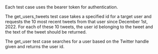 Each test case uses the bearer token for authentication.

The get_users_tweets test case takes a specified id for a target user and requests the 10 most recent tweets from that user since December 1st, 2022.  For each of these 10 tweets, the user id belonging to the tweet and the text of the tweet should be returned.

The get_user test case searches for a user based on the Twitter handle given and returns the user id.

